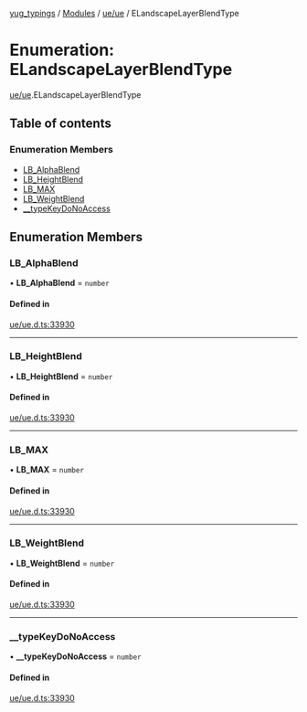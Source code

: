 [yug_typings](../README.md) / [Modules](../modules.md) / [ue/ue](../modules/ue_ue.md) / ELandscapeLayerBlendType

# Enumeration: ELandscapeLayerBlendType

[ue/ue](../modules/ue_ue.md).ELandscapeLayerBlendType

## Table of contents

### Enumeration Members

- [LB\_AlphaBlend](ue_ue.ELandscapeLayerBlendType.md#lb_alphablend)
- [LB\_HeightBlend](ue_ue.ELandscapeLayerBlendType.md#lb_heightblend)
- [LB\_MAX](ue_ue.ELandscapeLayerBlendType.md#lb_max)
- [LB\_WeightBlend](ue_ue.ELandscapeLayerBlendType.md#lb_weightblend)
- [\_\_typeKeyDoNoAccess](ue_ue.ELandscapeLayerBlendType.md#__typekeydonoaccess)

## Enumeration Members

### LB\_AlphaBlend

• **LB\_AlphaBlend** = `number`

#### Defined in

[ue/ue.d.ts:33930](https://github.com/YugMetaverse/yug_typings/blob/b7d9b19/ue/ue.d.ts#L33930)

___

### LB\_HeightBlend

• **LB\_HeightBlend** = `number`

#### Defined in

[ue/ue.d.ts:33930](https://github.com/YugMetaverse/yug_typings/blob/b7d9b19/ue/ue.d.ts#L33930)

___

### LB\_MAX

• **LB\_MAX** = `number`

#### Defined in

[ue/ue.d.ts:33930](https://github.com/YugMetaverse/yug_typings/blob/b7d9b19/ue/ue.d.ts#L33930)

___

### LB\_WeightBlend

• **LB\_WeightBlend** = `number`

#### Defined in

[ue/ue.d.ts:33930](https://github.com/YugMetaverse/yug_typings/blob/b7d9b19/ue/ue.d.ts#L33930)

___

### \_\_typeKeyDoNoAccess

• **\_\_typeKeyDoNoAccess** = `number`

#### Defined in

[ue/ue.d.ts:33930](https://github.com/YugMetaverse/yug_typings/blob/b7d9b19/ue/ue.d.ts#L33930)
